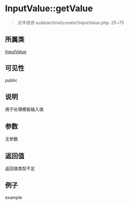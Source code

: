 # InputValue::getValue

> *文件信息* suda\archive\creator\InputValue.php: 25~75
## 所属类 

[InputValue](../InputValue.md)

## 可见性

  public  
## 说明

用于处理模板输入值

## 参数

无参数
## 返回值
返回值类型不定
## 例子

example